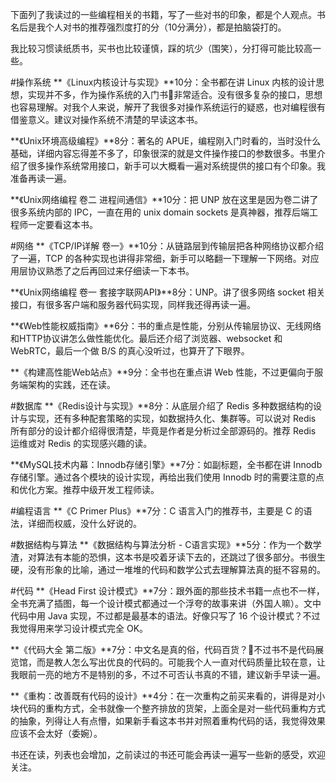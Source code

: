 下面列了我读过的一些编程相关的书籍，写了一些对书的印象，都是个人观点。书名后是我个人对书的推荐强烈度打的分（10分满分），都是拍脑袋打的。

我比较习惯读纸质书，买书也比较谨慎，踩的坑少（围笑），分打得可能比较高一些。

#操作系统
**《Linux内核设计与实现》**10分：全书都在讲 Linux 内核的设计思想，实现并不多，作为操作系统的入门书非常适合。没有很多复杂的接口，思想也容易理解。对我个人来说，解开了我很多对操作系统运行的疑惑，也对编程很有借鉴意义。建议对操作系统不清楚的早读这本书。

**《Unix环境高级编程》**8分：著名的 APUE，编程刚入门时看的，当时没什么基础，详细内容忘得差不多了，印象很深的就是文件操作接口的参数很多。书里介绍了很多操作系统常用接口，新手可以大概看一遍对系统提供的接口有个印象。我准备再读一遍。

**《Unix网络编程 卷二 进程间通信》**10分：把 UNP 放在这里是因为卷二讲了很多系统内部的 IPC，一直在用的 unix domain sockets 是真神器，推荐后端工程师一定要看这本书。

#网络
**《TCP/IP详解 卷一》**10分：从链路层到传输层把各种网络协议都介绍了一遍，TCP 的各种实现也讲得非常细，新手可以略翻一下理解一下网络。对应用层协议熟悉了之后再回过来仔细读一下本书。

**《Unix网络编程 卷一 套接字联网API》**8分：UNP。讲了很多网络 socket 相关接口，有很多客户端和服务器代码实现，同样我还得再读一遍。

**《Web性能权威指南》**6分：书的重点是性能，分别从传输层协议、无线网络和HTTP协议讲怎么做性能优化。最后还介绍了浏览器、websocket 和 WebRTC，最后一个做 B/S 的真心没听过，也算开了下眼界。

**《构建高性能Web站点》**9分：全书也在重点讲 Web 性能，不过更偏向于服务端架构的实践，还在读。

#数据库
**《Redis设计与实现》**8分：从底层介绍了 Redis 多种数据结构的设计与实现，还有多种配套策略的实现，如数据持久化、集群等。可以说对 Redis 所有部分的设计都介绍得很清楚，毕竟是作者是分析过全部源码的。推荐 Redis 运维或对 Redis 的实现感兴趣的读。

**《MySQL技术内幕：Innodb存储引擎》**7分：如副标题，全书都在讲 Innodb 存储引擎。通过各个模块的设计实现，再给出我们使用 Innodb 时的需要注意的点和优化方案。推荐中级开发工程师读。

#编程语言
**《C Primer Plus》**7分：C 语言入门的推荐书，主要是 C 的语法，详细而权威，没什么好说的。

#数据结构与算法
**《数据结构与算法分析 - C语言实现》**5分：作为一个数学渣，对算法有本能的恐惧，这本书是咬着牙读下去的，还跳过了很多部分。书很生硬，没有形象的比喻，通过一堆堆的代码和数学公式去理解算法真的挺不容易的。

#代码
**《Head First 设计模式》**7分：跟外面的那些技术书籍一点也不一样，全书充满了插图，每一个设计模式都通过一个浮夸的故事来讲（外国人嘛）。文中代码中用 Java 实现，不过都是最基本的语法。好像只写了 16 个设计模式？不过我觉得用来学习设计模式完全 OK。

**《代码大全 第二版》**7分：中文名是真的俗，代码百货？不过书不是代码展览馆，而是教人怎么写出优良的代码的。可能我个人一直对代码质量比较在意，让我眼前一亮的地方不是特别的多，不过不可否认书真的不错，建议新手早读一遍。

**《重构：改善既有代码的设计》**4分：在一次重构之前买来看的，讲得是对小块代码的重构方式，全书就像一个整齐排放的货架，上面全是对一些代码重构方式的抽象，列得让人有点懵，如果新手看这本书并对照着重构代码的话，我觉得效果应该不会太好（委婉）。

书还在读，列表也会增加，之前读过的书还可能会再读一遍写一些新的感受，欢迎关注。